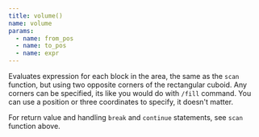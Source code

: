 ```yaml
---
title: volume()
name: volume
params:
  - name: from_pos
  - name: to_pos
  - name: expr
---
```


Evaluates expression for each block in the area, the same as the `scan` function, but using two opposite corners of
the rectangular cuboid. Any corners can be specified, its like you would do with `/fill` command.
You can use a position or three coordinates to specify, it doesn't matter.

For return value and handling `break` and `continue` statements, see `scan` function above.
